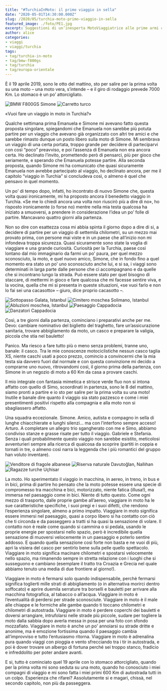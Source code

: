 ```yaml
---
title: "#TurchiaInMoto: il primo viaggio in sella"
date: "2020-05-01T14:30:00.000Z"
slug: /2020/05/turchia-moto-primo-viaggio-in-sella
featured_image: ./foto/PE1.jpg
excerpt: Suggestioni di un’inesperta MotoViaggiatrice alle prime armi con le due ruote
author: alice
categories:
- viaggi
- viaggi/turchia
tags:
- tag/turchia-in-moto
- tag/bmw-f800gs
- tag/turchia
- tag/europa-orientale
---
```


È il 19 aprile 2019, sono le otto del mattino, sto per salire per la prima volta su una moto – una moto vera, s’intende – e il giro di rodaggio prevede 7000 Km. Lo stomaco è un po’ attorcigliato.

![BMW F800GS Simone](./foto/C5.jpg "Il destriero di Simone, una BMW F800GS")
![Carretto turco](./foto/C3.jpg "Mezzi più comuni tra i Monti del Tauro")

«Vuoi fare un viaggio in moto in Turchia?»

Qualche settimana prima Emanuela e Simone mi avevano fatto questa proposta singolare, spiegandomi che Emanuela non sarebbe più potuta partire per un viaggio che avevano già organizzato con altri tre amici e che sarebbe rimasto dunque un posto libero sulla moto di Simone. Mi sembrava un viaggio di una certa portata, troppo grande per decidere di parteciparvi con così “poco” preavviso, e poi l’assenza di Emanuela non era ancora certa. Ho declinato l’invito, promettendo però di pensarci, più per gioco che seriamente, e sperando che Emanuela potesse partire. Alla seconda proposta, quando Simone mi ha comunicato che quasi sicuramente Emanuela non avrebbe partecipato al viaggio, ho declinato ancora, per me il capitolo “viaggio in Turchia” si concludeva così, o almeno è quel che pensavo in quel momento.

Un po' di tempo dopo, infatti, ho incontrato di nuovo Simone che, questa volta quasi ironicamente, mi ha proposto ancora il benedetto viaggio in Turchia. «Se me lo chiedi ancora una volta non riuscirò più a dire di no», ho risposto ironicamente (o forse no) mentre nella mia testa qualcosa ha iniziato a smuoversi, a prendere in considerazione l’idea un po’ folle di partire. Mancavano quattro giorni alla partenza.

Non so dire con esattezza cosa mi abbia spinta il giorno dopo a dire di si, a decidere di partire per un viaggio di settemila chilometri, su un mezzo mai provato prima, con persone mai viste e in un paese che all’inizio non mi infondeva troppa sicurezza. Quasi sicuramente sono state la voglia di viaggiare e una grande curiosità. Curiosità per la Turchia, paese così lontano dal mio immaginario da farmi un po' paura, per quel mezzo sconosciuto, la moto, e quel nuovo amico, Simone, che in fondo fino a quel momento era stato un po’ uno sconosciuto anche lui, e si sa, i viaggi sono determinati in larga parte dalle persone che ci accompagnano e da quelle che si incontrano lungo la strada. Può essere stato per quel bisogno di staccare, di mettermi in gioco e fare qualcosa che mi facesse sentire viva, e la vocina, quella che mi si presenta in queste situazioni, «se vuoi farlo e non lo fai sei una cacasotto» – giuro, dice proprio cacasotto –.

![Sottopasso Galata, Istanbul](./foto/I3.jpg "Folla in un sottopasso del Ponte di Galata, Istanbul")
![Cimitero moschea Solimano, Istanbul](./foto/I2.jpg "Ragazze nel piccolo cimitero della moschea di Solimano, Istanbul")
![Abluzioni moschea, Istanbul](./foto/I4.jpg "Abluzioni prima dell'ingresso in moschea, Istanbul")
![Paesaggio Cappadocia](./foto/C1.jpg "Paesaggio della Cappadocia")
![Danzatori Cappadocia](./foto/C2.jpg "Ragazzi si improvvisano dervisci roteanti, Cappadocia")

Così, a tre giorni dalla partenza, cominciano i preparativi anche per me. Devo: cambiare nominativo del biglietto del traghetto, fare un’assicurazione sanitaria, trovare abbigliamento da moto, un casco e preparare la valigia, piccola che stia nel bauletto!

Panico. Ma riesco a fare tutto più o meno senza problemi, tranne uno, banale: il casco. Tra le mie conoscenze motociclistiche nessun casco taglia XS, niente caschi usati a poco prezzo, comincio a convincermi che la mia testa sia davvero fuori dal normale e con questa convinzione mi decido a comprarne uno nuovo, ritrovandomi così, il giorno prima della partenza, con Simone in un negozio di moto a 60 Km da casa a provare caschi.

Il mio integrale con fantasia mimetica e strisce verde fluo non si intona affatto con quello di Simo, scoordinati in partenza, sono le 8 del mattino, siamo pronti a partire e io sto per salire per la prima volta su una moto!
Inutile e banale dire quanto il viaggio sia stato pazzesco e come i miei presentimenti positivi rispetto alla compagnia e alla moto non si sbagliassero affatto.

Una squadra eccezionale. Simone. Amico, autista e compagno in sella di lunghe chiacchierate e lunghi silenzi… ma con l’interfono sempre acceso! Arturo. A completare un allegro trio sgangherato con me e Simo, abbiamo condiviso stanze e grasse risate per tutto il viaggio. Gabriele e Stefania. Senza i quali probabilmente questo viaggio non sarebbe esistito, meticolosi avventurieri sempre alla ricerca di qualcosa da scoprire (partiti in coppia e tornati in tre, o almeno così narra la leggenda che i più romantici del gruppo han voluto inventare).

![Venditore di fragole albanese](./foto/PE2.jpg "Venditore di fragole sul ciglio della strada, Albania")
![Riserva naturale Davutoğlan, Nallıhan](./foto/P3.jpg "Riserva naturale Davutoğlan, Nallıhan")
![Ragazze turche Uçhisar](./foto/PE3.jpg "Ragazze turche Uçhisar, Cappadocia")

La moto. Ho sperimentato il viaggio in macchina, in aereo, in treno, in bus e in bici, prima di partire ho pensato che la moto potesse essere una specie di compromesso tra macchina e bici, motorizzato, niente fatica (illusa!), ma immersa nel paesaggio come in bici. Niente di tutto questo. Come ogni mezzo di trasporto, dalle proprie gambe all’aereo, viaggiare in moto ha le sue caratteristiche specifiche, i suoi pregi e i suoi difetti, che rendono l’esperienza singolare, almeno a primo impatto. Viaggiare in moto significa essere immersi nel paesaggio, quasi a corpo libero si ha contatto con ciò che ti circonda e da passeggero a tratti si ha quasi la sensazione di volare. Il contatto non è reale come quando si cammina o si pedala, usando le proprie energie per spostarsi nello spazio, però è incredibile quella sensazione di muoversi velocemente in un paesaggio e poterlo sentire addosso. E quando quella sensazione così forte non basta e ne vuoi di più, apri la visiera del casco per sentirlo bene sulla pelle quello spettacolo. Viaggiare in moto significa macinare chilometri e spostarsi velocemente nello spazio, ma rimanendo sempre in stretta relazione con i luoghi che si susseguono e cambiano (esemplare il tratto tra Croazia e Grecia nel quale abbiamo tenuto una media di due frontiere al giorno!).

Viaggiare in moto è fermarsi solo quando indispensabile, perchè fermarsi significa toglierti mille strati di abbigliamento (o in alternativa morirci dentro soffocato) e aprire duemila serrature tra borselli e bauletti per arrivare alla macchina fotografica, al tabacco o all’acqua. Viaggiare in moto è l’eventualità di perdersi per strade sconosciute. Viaggiare in moto è il male alle chiappe e le formiche alle gambe quando ti toccano chilometri e chilometri di autostrada. Viaggiare in moto è perdere coperchi dei bauletti e doversi arrangiare, intrufolarsi nelle strade più piccole, sudare per togliere la moto dalla sabbia dopo averla messa in posa per una foto con sfondo mozzafiato. Viaggiare in moto è anche un po' annoiarsi su strade dritte e anonime, ma è emozione fortissima quando il paesaggio cambia all’improvviso e tutto l’entusiasmo ritorna. Viaggiare in moto è adrenalina pura quando viaggi con pioggia e vento sfrecciando tra i tir in autostrada, e poi è dover trovare un albergo di fortuna perché sei troppo stanco, fradicio e infreddolito per poter andare avanti.

E si, tutto è cominciato quel 19 aprile con lo stomaco attorcigliato, quando per la prima volta mi sono seduta su una moto, quando ho conosciuto i miei compagni di viaggio e mi sono fatta i miei primi 600 Km di autostrada tutti in un colpo. Esperienza che rifarei? Assolutamente si e magari, chissà, nel secondo capitolo, non più da passeggera.
